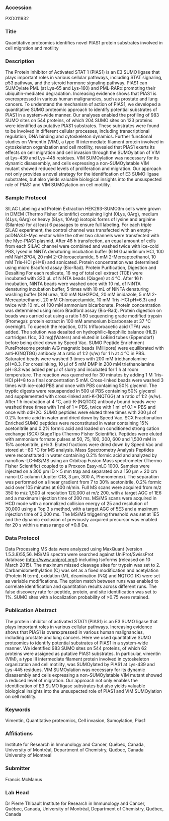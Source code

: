 ### Accession
PXD011932

### Title
Quantitative proteomics identifies novel PIAS1 protein substrates involved in cell migration and motility

### Description
The Protein Inhibitor of Activated STAT 1 (PIAS1) is an E3 SUMO ligase that plays important roles in various cellular pathways, including STAT signaling, p53 pathway, and the steroid hormone signaling pathway. PIAS1 can SUMOylate PML (at Lys-65 and Lys-160) and PML-RARα promoting their ubiquitin-mediated degradation. Increasing evidence shows that PIAS1 is overexpressed in various human malignancies, such as prostate and lung cancers. To understand the mechanism of action of PIAS1, we developed a quantitative SUMO proteomic approach to identify potential substrates of PIAS1 in a system-wide manner. Our analyses enabled the profiling of 983 SUMO sites on 544 proteins, of which 204 SUMO sites on 123 proteins were identified as putative PIAS1 substrates. These substrates were found to be involved in different cellular processes, including transcriptional regulation, DNA binding and cytoskeleton dynamics. Further functional studies on Vimentin (VIM), a type III intermediate filament protein involved in cytoskeleton organization and cell motility, revealed that PIAS1 exerts its effects on cell migration and cell invasion through the SUMOylation of VIM at Lys-439 and Lys-445 residues. VIM SUMOylation was necessary for its dynamic disassembly, and cells expressing a non-SUMOylatable VIM mutant showed reduced levels of proliferation and migration. Our approach not only provides a novel strategy for the identification of E3 SUMO ligase substrates, but also yields valuable biological insights into the unsuspected role of PIAS1 and VIM SUMOylation on cell motility.

### Sample Protocol
SILAC Labeling and Protein Extraction HEK293-SUMO3m cells were grown in DMEM (Thermo Fisher Scientific) containing light (0Lys, 0Arg), medium (4Lys, 6Arg) or heavy (8Lys, 10Arg) isotopic forms of lysine and arginine (Silantes) for at least 6 passages to ensure full labeling. For each triple SILAC experiment, the control channel was transfected with an empty-pcDNA3.0-Myc vector while the other two channels were transfected with the Myc-PIAS1 plasmid. After 48 h transfection, an equal amount of cells from each SILAC channel were combined and washed twice with ice-cold PBS, lysed in NiNTA denaturing incubation buffer (6 M Guanidinium HCl, 100 mM NaH2PO4, 20 mM 2-Chloroacetamide, 5 mM 2-Mercaptoethanol, 10 mM Tris-HCl pH=8) and sonicated. Protein concentration was determined using micro Bradford assay (Bio-Rad). Protein Purification, Digestion and Desalting  For each replicate, 16 mg of total cell extract (TCE) were incubated with 320 μL of NiNTA beads (Qiagen) at 4 °C. After 16 h incubation, NiNTA beads were washed once with 10 mL of NiNTA denaturing incubation buffer, 5 times with 10 mL of NiNTA denaturing washing buffer (8 M urea, 100 mM NaH2PO4, 20 mM imidazole, 5 mM 2-Mercaptoethanol, 20 mM Chloroacetamide, 10 mM Tris-HCl pH=6.3) and  twice with 10 mL of 100 mM ammonium bicarbonate. Protein concentration was determined using micro Bradford assay (Bio-Rad). Protein digestion on beads was carried out using a ratio 1:50 sequencing grade modified trypsin (Promega): protein extract in 100 mM ammonium bicarbonate at 37 °C overnight. To quench the reaction, 0.1% trifluoroacetic acid (TFA) was added. The solution was desalted on hydrophilic-lipophilic balance (HLB) cartridges (1cc, 30 mg)(Waters) and eluted in LoBind tubes (Eppendorf) before being dried down by Speed Vac. SUMO Peptide Enrichment PureProteome protein A/G magnetic beads (Millipore) were equilibrated with anti-K(NQTGG) antibody at a ratio of  1:2 (v/w) for 1 h at 4 °C in PBS. Saturated beads were washed 3 times with 200 mM triethanolamine pH=8.3. For crosslinking, 10 μl of 5 mM DMP in 200 mM triethanolamine pH=8.3 was added per μl of slurry and incubated for 1 h at room temperature. The reaction was quenched for 30 minutes by adding 1 M Tris-HCl pH=8 to a final concentration 5 mM. Cross-linked beads were washed 3 times with ice-cold PBS and once with PBS containing 50% glycerol. The tryptic digests were resuspended in 500 ul PBS containing 50% glycerol and supplemented with cross-linked anti-K-(NQTGG) at a ratio of 1:2 (w/w). After 1 h incubation at 4 °C, anti-K-(NQTGG) antibody bound beads were washed three times with 1 ml of 1 × PBS, twice with 1 ml of 0.1 × PBS and once with ddH2O. SUMO peptides were eluted three times with 200 μl of 0.2% formic acid in water and dried down by Speed Vac. SCX Fractionation Enriched SUMO peptides were reconstituted in water containing 15% acetonitrile and 0.2% formic acid and loaded on conditioned strong cation exchange (SCX) StageTips (Thermo Fisher Scientific). Peptides were eluted with ammonium formate pulses at 50, 75, 100, 300, 600 and 1,500 mM in 15% acetonitrile, pH=3. Eluted fractions were dried down by Speed Vac and stored at −80 °C for MS analysis. Mass Spectrometry Analysis Peptides were reconstituted in water containing 0.2% formic acid and analyzed by nanoflow-LC-MS/MS using an Orbitrap Fusion Mass spectrometer (Thermo Fisher Scientific) coupled to a Proxeon Easy-nLC 1000. Samples were injected on a 300 μm ID × 5 mm trap and separated on a 150 μm × 20 cm nano-LC column (Jupiter C18, 3 μm, 300 A, Phenomenex). The separation was performed on a linear gradient from 7 to 30% acetonitrile, 0.2% formic acid over 105 minutes at 600 nl/min. Full MS scans were acquired from m/z 350 to m/z 1,500 at resolution 120,000 at m/z 200, with a target AGC of 1E6 and a maximum injection time of 200 ms. MS/MS scans were acquired in HCD mode with a normalized collision energy of 25 and resolution of 30,000 using a Top 3 s method, with a target AGC of 5E3 and a maximum injection time of 3,000 ms. The MS/MS triggering threshold was set at 1E5 and the dynamic exclusion of previously acquired precursor was enabled for 20 s within a mass range of ±0.8 Da.

### Data Protocol
Data Processing MS data were analyzed using MaxQuant (version 1.5.3.8)55,56. MS/MS spectra were searched against UniProt/SwissProt database (http://www.uniprot.org/) including Isoforms (released on 10 March 2015). The maximum missed cleavage sites for trypsin was set to 2. Carbamidomethylation (C) was set as a fixed modification and acetylation (Protein N term), oxidation (M), deamination (NQ) and NQTGG (K) were set as variable modifications.  The option match between runs was enabled to correlate identification and quantitation results across different runs. The false discovery rate for peptide, protein, and site identification was set to 1%. SUMO sites with a localization probability of >0.75 were retained.

### Publication Abstract
The protein inhibitor of activated STAT1 (PIAS1) is an E3 SUMO ligase that plays important roles in various cellular pathways. Increasing evidence shows that PIAS1 is overexpressed in various human malignancies, including prostate and lung cancers. Here we used quantitative SUMO proteomics to identify potential substrates of PIAS1 in a system-wide manner. We identified 983 SUMO sites on 544 proteins, of which 62 proteins were assigned as putative PIAS1 substrates. In particular, vimentin (VIM), a type III intermediate filament protein involved in cytoskeleton organization and cell motility, was SUMOylated by PIAS1 at Lys-439 and Lys-445 residues. VIM SUMOylation was necessary for its dynamic disassembly and cells expressing a non-SUMOylatable VIM mutant showed a reduced level of migration. Our approach not only enables the identification of E3 SUMO ligase substrates but also yields valuable biological insights into the unsuspected role of PIAS1 and VIM SUMOylation on cell motility.

### Keywords
Vimentin, Quantitative proteomics, Cell invasion, Sumoylation, Pias1

### Affiliations
Institute for Research in Immunology and Cancer, Québec, Canada,  University of Montréal, Department of Chemistry, Québec, Canada
University of Montreal

### Submitter
Francis McManus

### Lab Head
Dr Pierre Thibault
Institute for Research in Immunology and Cancer, Québec, Canada,  University of Montréal, Department of Chemistry, Québec, Canada


